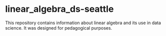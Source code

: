 # linear_algebra_ds-seattle

This repository contains information about linear algebra and its use in data science. It was designed for pedagogical purposes.
